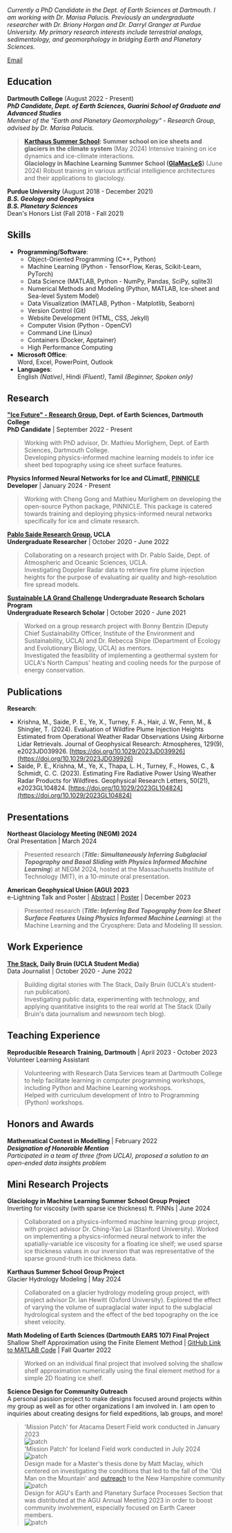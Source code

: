 _Currently a PhD Candidate in the Dept. of Earth Sciences at Dartmouth. I am working with Dr. Marisa Palucis. Previously an undergraduate researcher with Dr. Briony Horgan and Dr. Darryl Granger at Purdue University. My primary research interests include terrestrial analogs, sedimentology, and geomorphology in bridging Earth and Planetary Sciences._

[Email](mailto:emma.rogers.gr@dartmouth.edu)

## Education
**Dartmouth College** (August 2022 - Present) <br>
_**PhD Candidate, Dept. of Earth Sciences, Guarini School of Graduate and Advanced Studies**_ <br>
_Member of the "Earth and Planetary Geomorphology" - Research Group, advised by Dr. Marisa Palucis._
> **[Karthaus Summer School](https://www.projects.science.uu.nl/iceclimate/karthaus/index.php): Summer school on ice sheets and glaciers in the climate system** (May 2024) Intensive training on ice dynamics and ice-climate interactions.<br>
> **Glaciology in Machine Learning Summer School ([GlaMacLeS](https://glamacles.github.io))** (June 2024) Robust training in various artificial intelligience architectures and their applications to glaciology.   

**Purdue University** (August 2018 - December 2021) <br>
_**B.S. Geology and Geophysics**_ <br>
_**B.S. Planetary Sciences**_ <br>
Dean's Honors List (Fall 2018 - Fall 2021)

## Skills
- **Programming/Software**: <br>
  * Object-Oriented Programming (C++, Python)
  * Machine Learning (Python - TensorFlow, Keras, Scikit-Learn, PyTorch)
  * Data Science (MATLAB, Python - NumPy, Pandas, SciPy, sqlite3)
  * Numerical Methods and Modeling (Python, MATLAB, Ice-sheet and Sea-level System Model)
  * Data Visualization (MATLAB, Python - Matplotlib, Seaborn)
  * Version Control (Git)
  * Website Development (HTML, CSS, Jekyll)
  * Computer Vision (Python - OpenCV)
  * Command Line (Linux)
  * Containers (Docker, Apptainer)
  * High Performance Computing
- **Microsoft Office**:<br>
Word, Excel, PowerPoint, Outlook
- **Languages**:<br>
English _(Native)_, Hindi _(Fluent)_, Tamil _(Beginner, Spoken only)_

## Research
**["Ice Future" - Research Group](https://icefuture.org/), Dept. of Earth Sciences, Dartmouth College** <br>
**PhD Candidate** | September 2022 - Present <br>
> Working with PhD advisor, Dr. Mathieu Morlighem, Dept. of Earth Sciences, Dartmouth College. <br>
> Developing physics-informed machine learning models to infer ice sheet bed topography using ice sheet surface features.

**Physics Informed Neural Networks for Ice and CLimatE, [PINNICLE](https://github.com/ISSMteam/PINNICLE)** <br>
**Developer** | January 2024 - Present <br>
> Working with Cheng Gong and Mathieu Morlighem on developing the open-source Python package, PINNICLE. This package is catered towards training and deploying physics-informed neural networks specifically for ice and climate research.  

**[Pablo Saide Research Group](https://dept.atmos.ucla.edu/saide/home), UCLA** <br>
**Undergraduate Researcher** | October 2020 - June 2022 <br>
> Collaborating on a research project with Dr. Pablo Saide, Dept. of Atmospheric and Oceanic Sciences, UCLA. <br>
> Investigating Doppler Radar data to retrieve fire plume injection heights for the purpose of evaluating air quality and high-resolution fire spread models.

**[Sustainable LA Grand Challenge](https://grandchallenges.ucla.edu/sustainable-la/) Undergraduate Research Scholars Program** <br>
**Undergraduate Research Scholar** | October 2020 - June 2021 <br>
> Worked on a group research project with Bonny Bentzin (Deputy Chief Sustainability Officer, Institute of the Environment and Sustainability, UCLA) and Dr. Rebecca Shipe (Department of Ecology and Evolutionary Biology, UCLA) as mentors. <br>
> Investigated the feasibility of implementing a geothermal system for UCLA's North Campus' heating and cooling needs for the purpose of energy conservation.

## Publications
**Research**:<br>
- Krishna, M., Saide, P. E., Ye, X., Turney, F. A., Hair, J. W., Fenn, M., & Shingler, T. (2024). Evaluation of Wildfire Plume Injection Heights Estimated from Operational Weather Radar Observations Using Airborne Lidar Retrievals. Journal of Geophysical Research: Atmospheres, 129(9), e2023JD039926. [https://doi.org/10.1029/2023JD039926](https://doi.org/10.1029/2023JD039926) <br>
- Saide, P. E., Krishna, M., Ye, X., Thapa, L. H., Turney, F., Howes, C., & Schmidt, C. C. (2023). Estimating Fire Radiative Power Using Weather Radar Products for Wildfires. Geophysical Research Letters, 50(21), e2023GL104824. [https://doi.org/10.1029/2023GL104824](https://doi.org/10.1029/2023GL104824)

## Presentations
**Northeast Glaciology Meeting (NEGM) 2024**<br>
Oral Presentation | March 2024 <br>
> Presented research (**_Title: Simultaneously Inferring Subglacial Topography and Basal Sliding with Physics Informed Machine Learning_**) at NEGM 2024, hosted at the Massachusetts Institute of Technology (MIT), in a 10-minute oral presentation.

**American Geophysical Union (AGU) 2023**<br>
e-Lightning Talk and Poster | [Abstract](https://agu.confex.com/agu/fm23/meetingapp.cgi/Paper/1289845) | [Poster](https://agu23.ipostersessions.com/Default.aspx?s=65-AB-AE-77-CE-62-E8-20-5B-D6-0E-5E-A5-04-5F-00) | December 2023 <br>
> Presented research (**_Title: Inferring Bed Topography from Ice Sheet Surface Features Using Physics Informed Machine Learning_**) at the Machine Learning and the Cryosphere: Data and Modeling III session.

## Work Experience
**[The Stack](https://stack.dailybruin.com/), Daily Bruin (UCLA Student Media)** <br>
Data Journalist | October 2020 - June 2022 <br>
> Building digital stories with The Stack, Daily Bruin (UCLA's student-run publication). <br>
> Investigating public data, experimenting with technology, and applying quantitative insights to the real world at The Stack (Daily Bruin's data journalism and newsroom tech blog).

## Teaching Experience
**Reproducible Research Training, Dartmouth** | April 2023 - October 2023 <br>
Volunteer Learning Assistant <br>
> Volunteering with Research Data Services team at Dartmouth College to help facilitate learning in computer programming workshops, including Python and Machine Learning workshops.<br>
> Helped with curriculum development of Intro to Programming (Python) workshops.

## Honors and Awards
**Mathematical Contest in Modelling** | February 2022 <br>
_**Designation of Honorable Mention**_ <br>
_Participated in a team of three (from UCLA), proposed a solution to an open-ended data insights problem_

## Mini Research Projects
**Glaciology in Machine Learning Summer School Group Project** <br>
Inverting for viscosity (with sparse ice thickness) ft. PINNs | June 2024 <br>
> Collaborated on a physics-informed machine learning group project, with project advisor Dr. Ching-Yao Lai (Stanford University).
> Worked on implementing a physics-informed neural network to infer the spatially-variable ice viscosity for a floating ice shelf; we used sparse ice thickness values in our inversion that was representative of the sparse ground-truth ice thickness data.

**Karthaus Summer School Group Project** <br>
Glacier Hydrology Modeling | May 2024 <br>
> Collaborated on a glacier hydrology modeling group project, with project advisor Dr. Ian Hewitt (Oxford University).
> Explored the effect of varying the volume of supraglacial water input to the subglacial hydrological system and the effect of the bed topography on the ice sheet velocity. 

**Math Modeling of Earth Sciences (Dartmouth EARS 107) Final Project** <br>
Shallow Shelf Approximation using the Finite Element Method | [GitHub Link to MATLAB Code](https://github.com/mansakrishna23/SSA-ML/blob/main/ssa2.m) | Fall Quarter 2022 <br>
> Worked on an individual final project that involved solving the shallow shelf approximation numerically using the final element method for a simple 2D floating ice shelf. 


**Science Design for Community Outreach** <br>
A personal passion project to make designs focused around projects within my group as well as for other organizations I am involved in. I am open to inquiries about creating designs for field expeditions, lab groups, and more! <br>
>'Mission Patch' for Atacama Desert Field work conducted in January 2023 <br>
>![patch](/img/AtacamaMissionPatch.png) <br>
>'Mission Patch' for Iceland Field work conducted in July 2024 <br>
>![patch](/img/Iceland_Patch.png) <br>
>Design made for a Master's thesis done by Matt Maclay, which centered on investigating the conditions that led to the fall of the 'Old Man on the Mountain' and [outreach](https://storymaps.arcgis.com/stories/e71c010c785d4ee4b1b15cea746a34c9) to the New Hampshire community   <br>
>![patch](/img/Matt_Patch.png) <br>
>Design for AGU's Earth and Planetary Surface Processes Section that was distributed at the AGU Annual Meeting 2023 in order to boost community involvement, especially focused on Earth Career members. <br>
>![patch](/img/AGU_EPSP_Sticker.png) <br>
